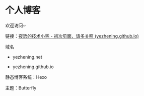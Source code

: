 # 个人博客

欢迎访问~

链接：[夜悊的技术小宅 - 初次见面，请多关照 (yezhening.github.io)](https://yezhening.github.io/)

域名

- yezhening.net

- yezhening.github.io

静态博客系统：Hexo

主题：Butterfly